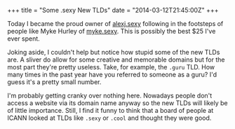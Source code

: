 +++
title = "Some .sexy New TLDs"
date = "2014-03-12T21:45:00Z"
+++

Today I became the proud owner of [alexj.sexy][alex-sexy] following in the footsteps of people like Myke Hurley of [myke.sexy][myke-sexy]. This is possibly the best $25 I've ever spent. 

[alex-sexy]: http://alexj.sexy
[myke-sexy]: http://myke.sexy

Joking aside, I couldn't help but notice how stupid some of the new TLDs are. A sliver do allow for some creative and memorable domains but for the most part they're pretty useless. Take, for example, the `.guru` TLD. How many times in the past year have you referred to someone as a guru? I'd guess it's a pretty small number.

I'm probably getting cranky over nothing here. Nowadays people don't access a website via its domain name anyway so the new TLDs will likely be of little importance. Still, I find it funny to think that a board of people at ICANN looked at TLDs like `.sexy` or `.cool` and thought they were good.